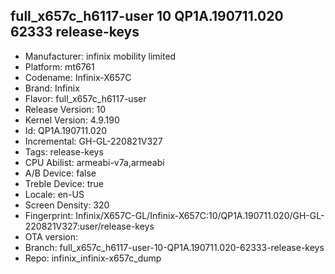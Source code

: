 ## full_x657c_h6117-user 10 QP1A.190711.020 62333 release-keys
- Manufacturer: infinix mobility limited
- Platform: mt6761
- Codename: Infinix-X657C
- Brand: Infinix
- Flavor: full_x657c_h6117-user
- Release Version: 10
- Kernel Version: 4.9.190
- Id: QP1A.190711.020
- Incremental: GH-GL-220821V327
- Tags: release-keys
- CPU Abilist: armeabi-v7a,armeabi
- A/B Device: false
- Treble Device: true
- Locale: en-US
- Screen Density: 320
- Fingerprint: Infinix/X657C-GL/Infinix-X657C:10/QP1A.190711.020/GH-GL-220821V327:user/release-keys
- OTA version: 
- Branch: full_x657c_h6117-user-10-QP1A.190711.020-62333-release-keys
- Repo: infinix_infinix-x657c_dump
